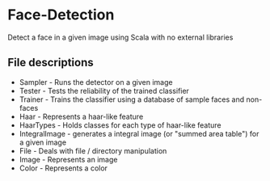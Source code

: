 # Face-Detection
Detect a face in a given image using Scala with no external libraries

## File descriptions
* Sampler - Runs the detector on a given image
* Tester - Tests the reliability of the trained classifier
* Trainer - Trains the classifier using a database of sample faces and non-faces
* Haar - Represents a haar-like feature
* HaarTypes - Holds classes for each type of haar-like feature
* IntegralImage - generates a integral image (or "summed area table") for a given image
* File - Deals with file / directory manipulation
* Image - Represents an image
* Color - Represents a color